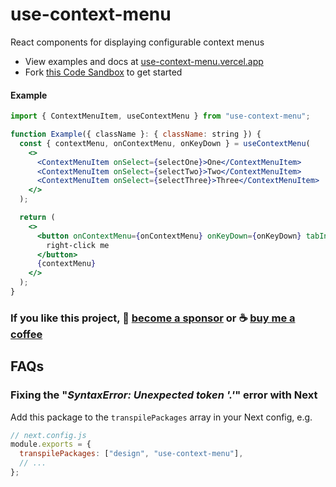 # use-context-menu

React components for displaying configurable context menus

* View examples and docs at [use-context-menu.vercel.app](https://use-context-menu.vercel.app/)
* Fork [this Code Sandbox](https://codesandbox.io/s/use-context-menu-7z6d67) to get started

#### Example

```jsx
import { ContextMenuItem, useContextMenu } from "use-context-menu";

function Example({ className }: { className: string }) {
  const { contextMenu, onContextMenu, onKeyDown } = useContextMenu(
    <>
      <ContextMenuItem onSelect={selectOne}>One</ContextMenuItem>
      <ContextMenuItem onSelect={selectTwo}>Two</ContextMenuItem>
      <ContextMenuItem onSelect={selectThree}>Three</ContextMenuItem>
    </>
  );

  return (
    <>
      <button onContextMenu={onContextMenu} onKeyDown={onKeyDown} tabIndex={0}>
        right-click me
      </button>
      {contextMenu}
    </>
  );
}
```

### If you like this project, 🎉 [become a sponsor](https://github.com/sponsors/bvaughn/) or ☕ [buy me a coffee](http://givebrian.coffee/)

## FAQs

### Fixing the "_SyntaxError: Unexpected token '.'_" error with Next
Add this package to the `transpilePackages` array in your Next config, e.g.
```js
// next.config.js
module.exports = {
  transpilePackages: ["design", "use-context-menu"],
  // ...
};
```